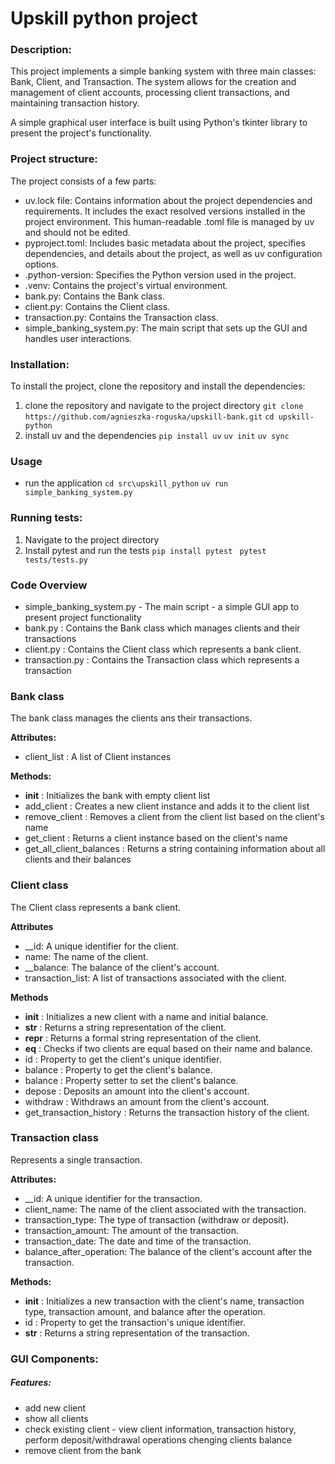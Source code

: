 # Upskill python project
### Description:
This project implements a simple banking system with three main classes: Bank, Client, and Transaction. The system allows for the creation and management of client accounts, processing client transactions, and maintaining transaction history.

A simple graphical user interface is built using Python's tkinter library to present the project's functionality.

### Project structure:
The project consists of a few parts:

 - uv.lock file: Contains information about the project dependencies and requirements. It includes the exact resolved versions installed in the project environment. This human-readable .toml file is managed by uv and should not be edited.
 - pyproject.toml: Includes basic metadata about the project, specifies dependencies, and details about the project, as well as uv configuration options.
 - .python-version: Specifies the Python version used in the project.
 - .venv: Contains the project's virtual environment.
 - bank.py: Contains the Bank class.
 - client.py: Contains the Client class.
 - transaction.py: Contains the Transaction class.
 - simple_banking_system.py: The main script that sets up the GUI and handles user interactions.

### Installation: 
To install the project, clone the repository and install the dependencies:
1. clone the repository and navigate to the project directory
    `git clone https://github.com/agnieszka-roguska/upskill-bank.git`
    `cd upskill-python`
2. install uv and the dependencies
    `pip install uv`
    `uv init`
    `uv sync`

### Usage
- run the application
    `cd src\upskill_python`
    `uv run simple_banking_system.py`

### Running tests:
1. Navigate to the project directory
2. Install pytest and run the tests
    `pip install pytest`
    ` pytest tests/tests.py`
 

### Code Overview
- simple_banking_system.py - The main script - a simple GUI app to present project functionality
- bank.py : Contains the Bank class which manages clients and their transactions
- client.py : Contains the Client class which represents a bank client.
- transaction.py : Contains the Transaction class which represents a transaction

### Bank class
The bank class manages the clients ans their transactions.

**Attributes:**
 - client_list : A list of Client instances

**Methods:**
 - __init__ : Initializes the bank with empty client list
 - add_client : Creates a new client instance and adds it to the client list
 - remove_client : Removes a client from the client list based on the client's name
 - get_client : Returns a client instance based on the client's name
 - get_all_client_balances : Returns a string containing information about all clients and their balances

### Client class 
The Client class represents a bank client.

**Attributes**
 - __id: A unique identifier for the client.
 - name: The name of the client.
 - __balance: The balance of the client's account.
 - transaction_list: A list of transactions associated with the client.

**Methods**
 - __init__ : Initializes a new client with a name and initial balance.
 - __str__ : Returns a string representation of the client.
 - __repr__ : Returns a formal string representation of the client.
 - __eq__ : Checks if two clients are equal based on their name and balance.
 - id : Property to get the client's unique identifier.
 - balance : Property to get the client's balance.
 - balance : Property setter to set the client's balance.
 - depose : Deposits an amount into the client's account.
 - withdraw : Withdraws an amount from the client's account.
 - get_transaction_history : Returns the transaction history of the client.

### Transaction class
Represents a single transaction.

**Attributes:**
 - __id: A unique identifier for the transaction.
 - client_name: The name of the client associated with the transaction.
 - transaction_type: The type of transaction (withdraw or deposit).
 - transaction_amount: The amount of the transaction.
 - transaction_date: The date and time of the transaction.
 - balance_after_operation: The balance of the client's account after the transaction.

**Methods:**
 - __init__ : Initializes a new transaction with the client's name, transaction type, transaction amount, and balance after the operation.
 - id : Property to get the transaction's unique identifier.
 - __str__ : Returns a string representation of the transaction.

### GUI Components: 
##### Features: 
 - add new client
 - show all clients
 - check existing client - view client information, transaction history, perform deposit/withdrawal operations chenging clients balance
 - remove client from the bank